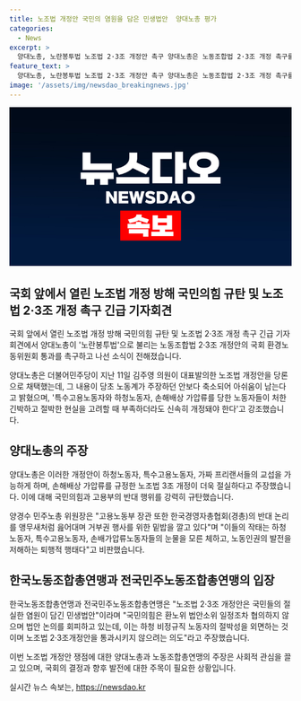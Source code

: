```yaml
---
title: 노조법 개정안 국민의 염원을 담은 민생법안  양대노총 평가
categories:
  - News
excerpt: >
  양대노총, 노란봉투법 노조법 2·3조 개정안 촉구 양대노총은 노동조합법 2·3조 개정 촉구를 위해 긴급 기자회견을 열고, 현실적 규정 필요성을 강조하며 대책 촉구했다. 이들은 또한 국민의힘과 고용부를 강력히 규탄하면서 법안 논의를 회피하고 있는 점을 비판했다. 사용자와 노동쟁의 범위를 확대하고 손해배상 가압류를 제한하는 등 노조법 2·3조 개정안을 국민의 절실한 염원이 담긴 민생법안으로 지지호소했다.
feature_text: >
  양대노총, 노란봉투법 노조법 2·3조 개정안 촉구 양대노총은 노동조합법 2·3조 개정 촉구를 위해 긴급 기자회견을 열고, 현실적 규정 필요성을 강조하며 대책 촉구했다. 이들은 또한 국민의힘과 고용부를 강력히 규탄하면서 법안 논의를 회피하고 있는 점을 비판했다. 사용자와 노동쟁의 범위를 확대하고 손해배상 가압류를 제한하는 등 노조법 2·3조 개정안을 국민의 절실한 염원이 담긴 민생법안으로 지지호소했다.
image: '/assets/img/newsdao_breakingnews.jpg'
---
```


<p><img src="/assets/img/newsdao_breakingnews.jpg" alt="ranknews 속보" /></p>

<h2 data-ke-size="size26">국회 앞에서 열린 노조법 개정 방해 국민의힘 규탄 및 노조법 2·3조 개정 촉구 긴급 기자회견</h2>

<p>국회 앞에서 열린 노조법 개정 방해 국민의힘 규탄 및 노조법 2·3조 개정 촉구 긴급 기자회견에서 양대노총이 '노란봉투법'으로 불리는 노동조합법 2·3조 개정안의 국회 환경노동위원회 통과를 촉구하고 나선 소식이 전해졌습니다.</p>

<p data-ke-size="size16">양대노총은 더불어민주당이 지난 11일 김주영 의원이 대표발의한 노조법 개정안을 당론으로 채택했는데, 그 내용이 당초 노동계가 주장하던 안보다 축소되어 아쉬움이 남는다고 밝혔으며, '특수고용노동자와 하청노동자, 손해배상 가압류를 당한 노동자들이 처한 긴박하고 절박한 현실을 고려할 때 부족하더라도 신속히 개정돼야 한다'고 강조했습니다.</p>

<h2 data-ke-size="size26">양대노총의 주장</h2>

<p>양대노총은 이러한 개정안이 하청노동자, 특수고용노동자, 가짜 프리랜서들의 교섭을 가능하게 하며, 손해배상 가압류를 규정한 노조법 3조 개정이 더욱 절실하다고 주장했습니다. 이에 대해 국민의힘과 고용부의 반대 행위를 강력히 규탄했습니다.</p>

<p data-ke-size="size16">양경수 민주노총 위원장은 "고용노동부 장관 또한 한국경영자총협회(경총)의 반대 논리를 앵무새처럼 읊어대며 거부권 행사를 위한 밑밥을 깔고 있다"며 "이들의 작태는 하청노동자, 특수고용노동자, 손배가압류노동자들의 눈물을 모른 체하고, 노동인권의 발전을 저해하는 퇴행적 행태다"고 비판했습니다.</p>

<h2 data-ke-size="size26">한국노동조합총연맹과 전국민주노동조합총연맹의 입장</h2>

<p>한국노동조합총연맹과 전국민주노동조합총연맹은 "노조법 2·3조 개정안은 국민들의 절실한 염원이 담긴 민생법안"이라며 "국민의힘은 환노위 법안소위 일정조차 협의하지 않으며 법안 논의를 회피하고 있는데, 이는 하청 비정규직 노동자의 절박성을 외면하는 것이며 노조법 2·3조개정안을 통과시키지 않으려는 의도"라고 주장했습니다.</p>

<p>이번 노조법 개정안 쟁점에 대한 양대노총과 노동조합총연맹의 주장은 사회적 관심을 끌고 있으며, 국회의 결정과 향후 발전에 대한 주목이 필요한 상황입니다.</p>
실시간 뉴스 속보는, <a href="https://newsdao.kr" rel="dofollow">https://newsdao.kr</a>


